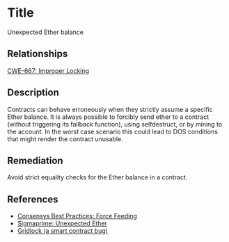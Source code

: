 # Title
Unexpected Ether balance

## Relationships
[CWE-667: Improper Locking](https://cwe.mitre.org/data/definitions/667.html)

## Description
Contracts can behave erroneously when they strictly assume a specific Ether balance. It is always possible to forcibly send ether to a contract (without triggering its fallback function), using selfdestruct, or by mining to the account. In the worst case scenario this could lead to DOS conditions that might render the contract unusable. 

## Remediation
Avoid strict equality checks for the Ether balance in a contract.

## References
* [Consensys Best Practices: Force Feeding](https://consensys.github.io/smart-contract-best-practices/attacks/force-feeding/)
* [Sigmaprime: Unexpected Ether](https://blog.sigmaprime.io/solidity-security.html#ether)
* [Gridlock (a smart contract bug)](https://medium.com/@nmcl/gridlock-a-smart-contract-bug-73b8310608a9)
